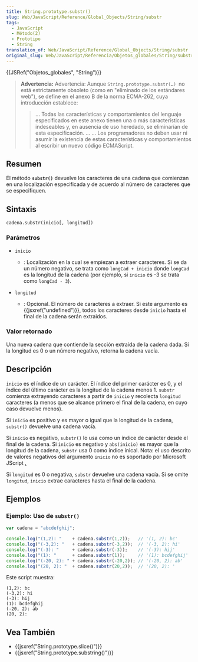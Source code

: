```yaml
---
title: String.prototype.substr()
slug: Web/JavaScript/Reference/Global_Objects/String/substr
tags:
  - JavaScript
  - Método(2)
  - Prototipo
  - String
translation_of: Web/JavaScript/Reference/Global_Objects/String/substr
original_slug: Web/JavaScript/Referencia/Objetos_globales/String/substr
---
```

{{JSRef("Objetos_globales", "String")}}

> **Advertencia:** Advertencia: Aunque `String.prototype.substr(…) `no está estrictamente obsoleto (como en "eliminado de los estándares web"), se define en el anexo B de la norma ECMA-262, cuya introducción establece:
> > ... Todas las características y comportamientos del lenguaje especificados en este anexo tienen una o más características indeseables y, en ausencia de uso heredado, se eliminarían de esta especificación. ... ... Los programadores no deben usar ni asumir la existencia de estas características y comportamientos al escribir un nuevo código ECMAScript.

## Resumen

El método **`substr()`** devuelve los caracteres de una cadena que comienzan en una localización especificada y de acuerdo al número de caracteres que se especifiquen.

## Sintaxis

    cadena.substr(inicio[, longitud])

### Parámetros

- `inicio`
  - : Localización en la cual se empiezan a extraer caracteres. Si se da un número negativo, se trata como `longCad + inicio` donde `longCad` es la longitud de la cadena (por ejemplo, si `inicio` es -3 se trata como `longCad - 3`).

- `longitud`
  - : Opcional. El número de caracteres a extraer. Si este argumento es {{jsxref("undefined")}}, todos los caracteres desde `inicio` hasta el final de la cadena serán extraidos.

### Valor retornado

Una nueva cadena que contiende la sección extraída de la cadena dada. Sí la longitud es 0 o un número negativo, retorna la cadena vacía.

## Descripción

`inicio` es el índice de un carácter. El índice del primer carácter es 0, y el índice del último carácter es la longitud de la cadena menos 1. `substr` comienza extrayendo caracteres a partir de `inicio` y recolecta `longitud` caracteres (a menos que se alcance primero el final de la cadena, en cuyo caso devuelve menos).

Si `inicio` es positivo y es mayor o igual que la longitud de la cadena, `substr()` devuelve una cadena vacía.

Si `inicio` es negativo, `substr()` lo usa como un índice de carácter desde el final de la cadena. Si `inicio` es negativo y `abs(inicio)` es mayor que la longitud de la cadena, `substr` usa 0 como índice inical. Nota: el uso descrito de valores negativos del argumento `inicio` no es soportado por Microsoft JScript [.](http://msdn2.microsoft.com/en-us/library/0esxc5wy.aspx)

Si `longitud` es 0 o negativa, `substr` devuelve una cadena vacía. Si se omite `longitud`, `inicio` extrae caracteres hasta el final de la cadena.

## Ejemplos

### Ejemplo: Uso de `substr()`

```js
var cadena = "abcdefghij";

console.log("(1,2): "    + cadena.substr(1,2));   // '(1, 2): bc'
console.log("(-3,2): "   + cadena.substr(-3,2));  // '(-3, 2): hi'
console.log("(-3): "     + cadena.substr(-3));    // '(-3): hij'
console.log("(1): "      + cadena.substr(1));     // '(1): bcdefghij'
console.log("(-20, 2): " + cadena.substr(-20,2)); // '(-20, 2): ab'
console.log("(20, 2): "  + cadena.substr(20,2));  // '(20, 2): '
```

Este script muestra:

    (1,2): bc
    (-3,2): hi
    (-3): hij
    (1): bcdefghij
    (-20, 2): ab
    (20, 2):

## Vea También

- {{jsxref("String.prototype.slice()")}}
- {{jsxref("String.prototype.substring()")}}
